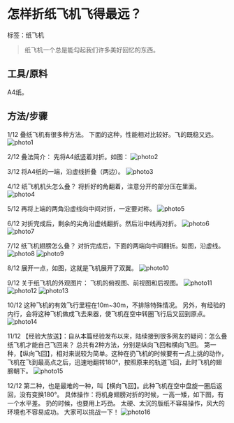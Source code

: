 # 怎样折纸飞机飞得最远？
标签：纸飞机

> 纸飞机一个总是能勾起我们许多美好回忆的东西。

## 工具/原料
A4纸。

## 方法/步骤
1/12
叠纸飞机有很多种方法。
下面的这种，性能相对比较好。飞的既稳又远。
![photo1][1]

2/12
叠法简介：
先将A4纸竖着对折。如图：
![photo2][2]

3/12
将A4纸的一端，沿虚线折叠（两边）。
![photo3][3]

4/12
纸飞机机头怎么叠？
将折好的角翻着，注意分开的部分压在里面。
![photo4][4]

5/12
再将上端的两角沿虚线向中间对折，一定要对称。
![photo5][5]

6/12
对折完成后，剩余的尖角沿虚线翻折。然后沿中线再对折。
![photo6][6]
![photo7][7]

7/12
纸飞机翅膀怎么叠？
对折完成后，下面的两端向中间翻折。如图，沿虚线。
![photo8][8]
![photo9][9]

8/12
展开一点，如图，这就是飞机展开了双翼。
![photo10][10]

9/12
关于纸飞机的外观图片：
飞机的俯视图、前视图和后视图。
![photo11][11]
![photo12][12]
![photo13][13]

10/12
这种飞机的有效飞行里程在10m~30m，不排除特殊情况。
另外，有经验的内行，会将这种飞机做成飞去来器，使飞机在空中转圈飞行后又回到原点。
![photo14][14]

11/12
【经验大放送】：自从本篇经验发布以来，陆续接到很多网友的疑问：怎么叠纸飞机才能自己飞回来？
总共有2种方法，分别是纵向飞回和横向飞回。
第一种，【纵向飞回】，相对来说较为简单。这种在扔飞机的时候要有一点上挑的动作，飞机在飞到最高点之后，迅速地翻转180°，按照原来的轨道飞回，此时飞机的翅膀朝下。
![photo15][15]

12/12
第二种，也是最难的一种，叫【横向飞回】。此种飞机在空中盘旋一圈后返回，没有变换180°。
具体操作：将机身翅膀对折的时候，一高一矮，如下图，有一个水平差。
扔的时候，也要用上巧劲。
太硬、太沉的版纸不容易操作，风大的环境也不容易成功。
大家可以挑战一下！
![photo16][16]


  [1]: https://imgsa.baidu.com/exp/w=640/sign=94eb7ad52b7f9e2f70351e0c2f30e962/472309f790529822476ef1f0dbca7bcb0a46d4a0.jpg
  [2]: https://imgsa.baidu.com/exp/w=640/sign=95948ca4b58f8c54e3d3c62b0a282dee/241f95cad1c8a786f3d200446609c93d71cf50fb.jpg
  [3]: https://imgsa.baidu.com/exp/w=640/sign=a73f5983d62a60595210e21e1835342d/77094b36acaf2edd55fcfca38c1001e93901936f.jpg
  [4]: https://imgsa.baidu.com/exp/w=640/sign=ee71b550c75c1038247ecdc68210931c/4ec2d5628535e5dde030109577c6a7efce1b625f.jpg
  [5]: https://imgsa.baidu.com/exp/w=640/sign=1df834b138dbb6fd255be6223925aba6/8326cffc1e178a82f523ffeaf703738da977e859.jpg
  [6]: https://imgsa.baidu.com/exp/w=640/sign=a0f283ab2e2eb938ec6d79f6e56385fe/9d82d158ccbf6c81741faca2bd3eb13533fa4054.jpg
  [7]: https://imgsa.baidu.com/exp/w=640/sign=d0be0d747aec54e741ec191a89399bfd/9358d109b3de9c8220d979c56d81800a19d84338.jpg
  [8]: https://imgsa.baidu.com/exp/w=640/sign=34623f69622762d0803ea7bb90ed0849/6159252dd42a2834a915b6415ab5c9ea14cebfcd.jpg
  [9]: https://imgsa.baidu.com/exp/w=640/sign=9da71d1e024f78f0800b99f749300a83/1e30e924b899a9012a42d87c1c950a7b0208f501.jpg
  [10]: https://imgsa.baidu.com/exp/w=640/sign=9cc31ab978310a55c424ddf087444387/4d086e061d950a7b69fdce8e0bd162d9f3d3c9b4.jpg
  [11]: https://imgsa.baidu.com/exp/w=640/sign=ac1245a4b58f8c54e3d3c62b0a282dee/241f95cad1c8a786ca54c9446609c93d70cf5079.jpg
  [12]: https://imgsa.baidu.com/exp/w=640/sign=7d5d0f68c9fcc3ceb4c0ca37a244d6b7/72f082025aafa40f71b64d97aa64034f78f01903.jpg
  [13]: https://imgsa.baidu.com/exp/w=640/sign=e7657026113853438ccf8425a312b01f/d4628535e5dde71142a0c0bca6efce1b9d16610e.jpg
  [14]: https://imgsa.baidu.com/exp/w=640/sign=a0387e350655b3199cf9817173a88286/6f061d950a7b0208740f0dd56ed9f2d3572cc83b.jpg
  [15]: https://imgsa.baidu.com/exp/w=640/sign=2f8fd804b6a1cd1105b671248912c8b0/d833c895d143ad4b06407af48e025aafa40f0693.jpg
  [16]: https://imgsa.baidu.com/exp/w=640/sign=20c62ba100f431adbcd2403d7b36ac0f/3b292df5e0fe99252e40a76338a85edf8db171b1.jpg
